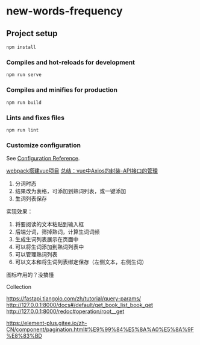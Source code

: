 # new-words-frequency

## Project setup
```
npm install
```

### Compiles and hot-reloads for development
```
npm run serve
```

### Compiles and minifies for production
```
npm run build
```

### Lints and fixes files
```
npm run lint
```

### Customize configuration
See [Configuration Reference](https://cli.vuejs.org/config/).


[webpack搭建vue项目](https://www.jianshu.com/p/d56425fc6c23)
[总结：vue中Axios的封装-API接口的管理](https://www.jianshu.com/p/5e578b046577)


1. 分词时态
2. 结果改为表格，可添加到熟词列表，或一键添加
3. 生词列表保存

实现效果：
1. 将要阅读的文本粘贴到输入框
2. 后端分词，筛掉熟词，计算生词词频
3. 生成生词列表展示在页面中
4. 可以将生词添加到熟词列表中
5. 可以管理熟词列表
6. 可以文本和将生词列表绑定保存（左侧文本，右侧生词）



图标咋用的？没搞懂

Collection

<el-icon><folder-add /></el-icon>
<el-icon><plus /></el-icon>





https://fastapi.tiangolo.com/zh/tutorial/query-params/
http://127.0.0.1:8000/docs#/default/get_book_list_book_get
http://127.0.0.1:8000/redoc#operation/root__get


https://element-plus.gitee.io/zh-CN/component/pagination.html#%E9%99%84%E5%8A%A0%E5%8A%9F%E8%83%BD
